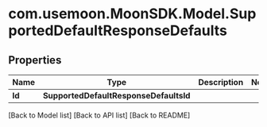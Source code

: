 # com.usemoon.MoonSDK.Model.SupportedDefaultResponseDefaults

## Properties

| Name   | Type                                   | Description | Notes |
| ------ | -------------------------------------- | ----------- | ----- |
| **Id** | **SupportedDefaultResponseDefaultsId** |             |       |

\[Back to Model list] \[Back to API list] \[Back to README]
